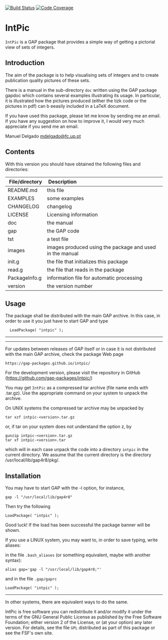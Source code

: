 [![Build Status](https://travis-ci.com/gap-packages/intpic.svg?branch=master)](https://travis-ci.com/gap-packages/intpic)
[![Code Coverage](https://codecov.io/github/gap-packages/intpic/coverage.svg?branch=master&token=)](https://codecov.io/gh/gap-packages/intpic)

IntPic
======

`IntPic` is a GAP package that provides a simple way of getting a pictorial view of sets of integers.

Introduction
------------

The aim of the package is to
help visualising sets of integers and to create publication quality pictures
of these sets. 

There is a manual in the sub-directory `doc` written using the GAP package
gapdoc which contains several examples illustrating its usage. In particular,
it is illustrated how the pictures produced (either the tizk code or the
pictures in pdf) can b eeasily included in a LaTeX document.

If you have used this package, please let me know by sending me an email. If
you have any suggestion on how to improve it, I would very much appreciate if
you send me an email.

Manuel Delgado			<mdelgado@fc.up.pt>

Contents
--------
With this version you should have obtained the following files and
directories:

| File/directory | Description |
|:-----|:------|
|README.md |   this file|
|EXAMPLES|	some examples|
|CHANGELOG|	changelog|
|LICENSE|	Licensing information|
|doc  |	the manual|
|gap  |the GAP code|
|tst  |	a test file|
|images	|images produced using the package and used in the manual|
|init.g| the file that initializes this package|
|read.g	 |   the file that reads in the package|
|PackageInfo.g	| information file for automatic processing|
|version	|the version number|

Usage
-----
The package shall be distributed with the main GAP archive. In this case, in
order to use it you just have to start GAP and type

      LoadPackage( "intpic" );

------------------------------
------------------------------
For updates between releases of GAP itself or in case it is not distributed
with the main GAP archive, check the package Web page

    https://gap-packages.github.io/intpic/

For the development version, please visit the repository in GitHub (https://github.com/gap-packages/intpic/)

You may get `IntPic` as a compressed tar archive (file name ends with
.tar.gz). Use the appropriate command on your system to unpack the
archive.

On UNIX systems the compressed tar archive may be unpacked by

    tar xzf intpic-<version>.tar.gz

or, if tar on your system does not understand the option z, by

    gunzip intpic-<version>.tar.gz
    tar xf intpic-<version>.tar

which will in each case unpack the code into a directory `intpic`
in the current directory. We assume that the current directory is the
directory /usr/local/lib/gap4r8/pkg/.

Installation
------------

You may have to start GAP with the -l option, for instance,

    gap -l "/usr/local/lib/gap4r8"

Then try the following

    LoadPackage( "intpic" );

Good luck!
If the load has been successful the package banner will be shown.


If you use a LINUX system, you may want to, in order to save typing, write
aliases:

in the file `.bash_aliases` (or something equivalent, maybe with another syntax):

    alias gap='gap -l "/usr/local/lib/gap4r8;"'

and in the file `.gap/gaprc`

    LoadPackage( "intpic" );

----------

In other systems, there are equivalent ways to do the same.



IntPic is free software you can redistribute it and/or modify it
under the terms of the GNU General Public License as published by the
Free Software Foundation; either version 2 of the License, or (at your
option) any later version. For details, see the file `GPL` distributed
as part of this package or see the FSF's own site.

